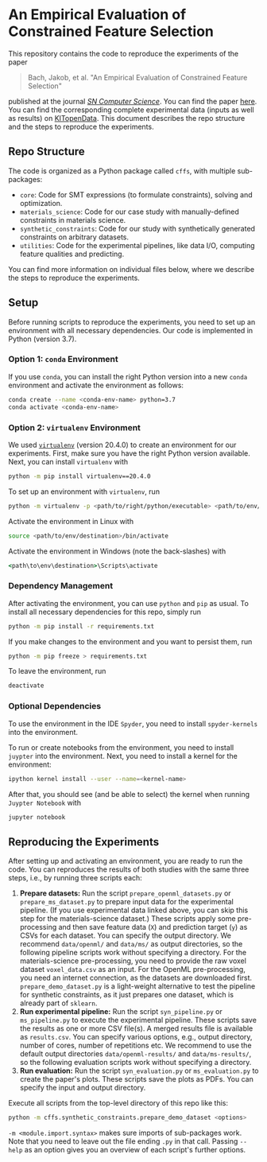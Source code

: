 # An Empirical Evaluation of Constrained Feature Selection

This repository contains the code to reproduce the experiments of the paper

> Bach, Jakob, et al. "An Empirical Evaluation of Constrained Feature Selection"

published at the journal [*SN Computer Science*](https://www.springer.com/journal/42979).
You can find the paper [here](https://doi.org/10.1007/s42979-022-01338-z).
You can find the corresponding complete experimental data (inputs as well as results) on [KITopenData](https://doi.org/10.5445/IR/1000148891).
This document describes the repo structure and the steps to reproduce the experiments.

## Repo Structure

The code is organized as a Python package called `cffs`, with multiple sub-packages:

- `core`: Code for SMT expressions (to formulate constraints), solving and optimization.
- `materials_science`: Code for our case study with manually-defined constraints in materials science.
- `synthetic_constraints`: Code for our study with synthetically generated constraints on arbitrary datasets.
- `utilities`: Code for the experimental pipelines, like data I/O, computing feature qualities and predicting.

You can find more information on individual files below, where we describe the steps to reproduce the experiments.

## Setup

Before running scripts to reproduce the experiments, you need to set up an environment with all necessary dependencies.
Our code is implemented in Python (version 3.7).

### Option 1: `conda` Environment

If you use `conda`, you can install the right Python version into a new `conda` environment
and activate the environment as follows:

```bash
conda create --name <conda-env-name> python=3.7
conda activate <conda-env-name>
```

### Option 2: `virtualenv` Environment

We used [`virtualenv`](https://virtualenv.pypa.io/) (version 20.4.0) to create an environment for our experiments.
First, make sure you have the right Python version available.
Next, you can install `virtualenv` with

```bash
python -m pip install virtualenv==20.4.0
```

To set up an environment with `virtualenv`, run


```bash
python -m virtualenv -p <path/to/right/python/executable> <path/to/env/destination>
```

Activate the environment in Linux with

```bash
source <path/to/env/destination>/bin/activate
```

Activate the environment in Windows (note the back-slashes) with

```cmd
<path\to\env\destination>\Scripts\activate
```

### Dependency Management

After activating the environment, you can use `python` and `pip` as usual.
To install all necessary dependencies for this repo, simply run

```bash
python -m pip install -r requirements.txt
```

If you make changes to the environment and you want to persist them, run

```bash
python -m pip freeze > requirements.txt
```

To leave the environment, run

```bash
deactivate
```

### Optional Dependencies

To use the environment in the IDE `Spyder`, you need to install `spyder-kernels` into the environment.

To run or create notebooks from the environment, you need to install `juypter` into the environment.
Next, you need to install a kernel for the environment:

```bash
ipython kernel install --user --name=<kernel-name>
```

After that, you should see (and be able to select) the kernel when running `Juypter Notebook` with

```bash
jupyter notebook
```

## Reproducing the Experiments

After setting up and activating an environment, you are ready to run the code.
You can reproduces the results of both studies with the same three steps, i.e., by running three scripts each:

1. **Prepare datasets:**
Run the script `prepare_openml_datasets.py` or `prepare_ms_dataset.py` to prepare input data for the experimental pipeline.
(If you use experimental data linked above, you can skip this step for the materials-science dataset.)
These scripts apply some pre-processing and then save feature data (`X`) and prediction target (`y`) as CSVs for each dataset.
You can specify the output directory.
We recommend `data/openml/` and `data/ms/` as output directories, so the following pipeline scripts work without specifying a directory.
For the materials-science pre-processing, you need to provide the raw voxel dataset `voxel_data.csv` as an input.
For the OpenML pre-processing, you need an internet connection, as the datasets are downloaded first.
`prepare_demo_dataset.py` is a light-weight alternative to test the pipeline for synthetic constraints,
as it just prepares one dataset, which is already part of `sklearn`.
2. **Run experimental pipeline:**
Run the script `syn_pipeline.py` or `ms_pipeline.py` to execute the experimental pipeline.
These scripts save the results as one or more CSV file(s).
A merged results file is available as `results.csv`.
You can specify various options, e.g., output directory, number of cores, number of repetitions etc.
We recommend to use the default output directories `data/openml-results/` and `data/ms-results/`,
so the following evaluation scripts work without specifying a directory.
3. **Run evaluation:**
Run the script `syn_evaluation.py` or `ms_evaluation.py` to create the paper's plots.
These scripts save the plots as PDFs.
You can specify the input and output directory.

Execute all scripts from the top-level directory of this repo like this:

```bash
python -m cffs.synthetic_constraints.prepare_demo_dataset <options>
```

`-m <module.import.syntax>` makes sure imports of sub-packages work.
Note that you need to leave out the file ending `.py` in that call.
Passing `--help` as an option gives you an overview of each script's further options.
